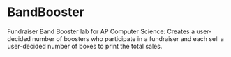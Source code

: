 # BandBooster
Fundraiser Band Booster lab for AP Computer Science:
Creates a user-decided number of boosters who participate in a fundraiser and each sell a user-decided number of boxes to print the total sales.
